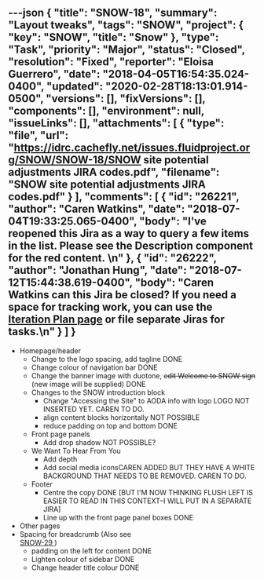 ---json
{
  "title": "SNOW-18",
  "summary": "Layout tweaks",
  "tags": "SNOW",
  "project": {
    "key": "SNOW",
    "title": "Snow"
  },
  "type": "Task",
  "priority": "Major",
  "status": "Closed",
  "resolution": "Fixed",
  "reporter": "Eloisa Guerrero",
  "date": "2018-04-05T16:54:35.024-0400",
  "updated": "2020-02-28T18:13:01.914-0500",
  "versions": [],
  "fixVersions": [],
  "components": [],
  "environment": null,
  "issueLinks": [],
  "attachments": [
    {
      "type": "file",
      "url": "https://idrc.cachefly.net/issues.fluidproject.org/SNOW/SNOW-18/SNOW site potential adjustments JIRA codes.pdf",
      "filename": "SNOW site potential adjustments JIRA codes.pdf"
    }
  ],
  "comments": [
    {
      "id": "26221",
      "author": "Caren Watkins",
      "date": "2018-07-04T19:33:25.065-0400",
      "body": "I've reopened this Jira as a way to query a few items in the list. Please see the Description component for the red content. \n"
    },
    {
      "id": "26222",
      "author": "Jonathan Hung",
      "date": "2018-07-12T15:44:38.619-0400",
      "body": "Caren Watkins can this Jira be closed? If you need a space for tracking work, you can use the [Iteration Plan page](https://wiki.fluidproject.org/display/fluid/Floe+Iteration+Plan) or file separate Jiras for tasks.\n"
    }
  ]
}
---
* Homepage/header
  * Change to the logo spacing, add tagline DONE
  * Change colour of navigation bar DONE
  * Change the banner image with duotone, ~~edit Welcome to SNOW sign~~ (new image will be supplied) DONE
  * Changes to the SNOW introduction block
    * Change "Accessing the Site" to AODA info with logo LOGO NOT INSERTED YET. CAREN TO DO.
    * align content blocks horizontally NOT POSSIBLE
    * reduce padding on top and bottom DONE
  * Front page panels
    * Add drop shadow NOT POSSIBLE?
  * We Want To Hear From You
    * Add depth
    * Add social media iconsCAREN ADDED BUT THEY HAVE A WHITE BACKGROUND THAT NEEDS TO BE REMOVED. CAREN TO DO.
  * Footer
    * Centre the copy DONE \[BUT I'M NOW THINKING FLUSH LEFT IS EASIER TO READ IN THIS CONTEXT–I WILL PUT IN A SEPARATE JIRA]
    * Line up with the front page panel boxes DONE
* Other pages
* Spacing for breadcrumb (Also see \
  &#x20;[SNOW-29 ](https://issues.fluidproject.org/browse/SNOW-29))
  * padding on the left for content DONE
  * Lighten colour of sidebar DONE
  * Change header title colour DONE

        